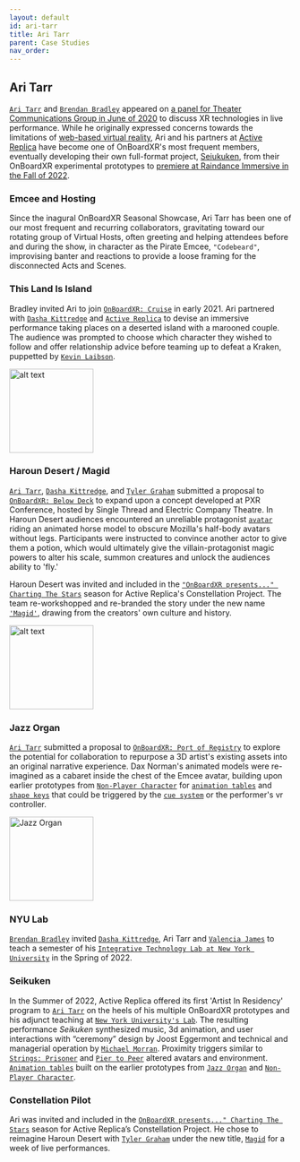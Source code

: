 ```yaml
---
layout: default
id: ari-tarr
title: Ari Tarr
parent: Case Studies
nav_order: 
---
```


## Ari Tarr
[`Ari Tarr`]() and [`Brendan Bradley`](./brendan-bradley.md) appeared on [a panel for Theater Communications Group in June of 2020](https://youtu.be/JT0JwnLYfmY?t=2794) to discuss XR technologies in live performance. While he originally expressed concerns towards the limitations of [web-based virtual reality](./webvr.md), Ari and his partners at [Active Replica](./active-replica.md) have become one of OnBoardXR's most frequent members, eventually developing their own full-format project, [Seiukuken](), from their OnBoardXR experimental prototypes to [premiere at Raindance Immersive in the Fall of 2022](https://www.raindanceimmersive.com/#/seikuken/).

### Emcee and Hosting
Since the inagural OnBoardXR Seasonal Showcase, Ari Tarr has been one of our most frequent and recurring collaborators, gravitating toward our rotating group of Virtual Hosts, often greeting and helping attendees before and during the show, in character as the Pirate Emcee, `"Codebeard"`, improvising banter and reactions to provide a loose framing for the disconnected Acts and Scenes. 

### This Land Is Island
Bradley invited Ari to join [`OnBoardXR: Cruise`](./obxr-cruise.md) in early 2021. Ari partnered with [`Dasha Kittredge`](./dasha-kittredge.md) and [`Active Replica`](./active-replica.md) to devise an immersive performance taking places on a deserted island with a marooned couple. The audience was prompted to choose which character they wished to follow and offer relationship advice before teaming up to defeat a Kraken, puppetted by [`Kevin Laibson`](./jettison.md). 

<img src="https://futurestages.github.io/OnBoardXR_Landing_Page/static/media/show.thisland.png" alt="alt text" title="This Land Is Island" width="150"/>

### Haroun Desert / Magid
[`Ari Tarr`](), [`Dasha Kittredge`](./dasha-kittredge.md), and [`Tyler Graham`]() submitted a proposal to [`OnBoardXR: Below Deck`](./obxr-below-deck.md) to expand upon a concept developed at PXR Conference, hosted by Single Thread and Electric Company Theatre. In Haroun Desert audiences encountered an unreliable protagonist [`avatar`](./glossary-avatar.md) riding an animated horse model to obscure Mozilla's half-body avatars without legs. Participants were instructed to convince another actor to give them a potion, which would ultimately give the villain-protagonist magic powers to alter his scale, summon creatures and unlock the audiences ability to 'fly.'  

Haroun Desert was invited and included in the [`"OnBoardXR presents..." Charting The Stars`](./obxr-charting-stars.md) season for Active Replica's Constellation Project. The team re-workshopped and re-branded the story under the new name [`'Magid'`](./ari-tarr.md#haroun-desert--magid), drawing from the creators' own culture and history.

<img src="https://futurestages.github.io/OnBoardXR_Landing_Page/static/media/show.haroundesert.gif" alt="alt text" title="Haroun Desert" width="150"/>

### Jazz Organ
[`Ari Tarr`](./ari-tarr.md) submitted a proposal to [`OnBoardXR: Port of Registry`](./obxr-port-or-registry.md) to explore the potential for collaboration to repurpose a 3D artist's existing assets into an original narrative experience. Dax Norman's animated models were re-imagined as a cabaret inside the chest of the Emcee avatar, building upon earlier prototypes from [`Non-Player Character`](./non-player-character.md) for [`animation tables`](./glossary-animation-tables.md) and [`shape keys`](./glossary-shape-keys.md) that could be triggered by the [`cue system`](./cue-system.md) or the performer's vr controller.

<img src="https://futurestages.github.io/OnBoardXR_Landing_Page/static/media/show.jazzorgan.gif" title="Jazz Organ" width="150"/>

### NYU Lab
[`Brendan Bradley`](./brendan-bradley.md) invited [`Dasha Kittredge`](./dasha-kittredge.md), Ari Tarr and [`Valencia James`](./volumetric.md) to teach a semester of his [`Integrative Technology Lab at New York University`](./nyu-lad.md) in the Spring of 2022.

### Seikuken
In the Summer of 2022, Active Replica offered its first 'Artist In Residency' program to [`Ari Tarr`](./ari-tarr.md) on the heels of his multiple OnBoardXR prototypes and his adjunct teaching at [`New York University's Lab`](./nyu-lab.md). The resulting performance *Seikuken* synthesized music, 3d animation, and user interactions with “ceremony” design by Joost Eggermont and technical and managerial operation by [`Michael Morran`](./michael-morran.md). Proximity triggers similar to [`Strings: Prisoner`](./unwired-dance.md) and [`Pier to Peer`](./pier-to-peer.md) altered avatars and environment. [`Animation tables`]() built on the earlier prototypes from [`Jazz Organ`]() and [`Non-Player Character`](./non-player-character.md). 

### Constellation Pilot
Ari was invited and included in the [`OnBoardXR presents..." Charting The Stars`](./obxr-charting-stars.md) season for Active Replica’s Constellation Project. He chose to reimagine Haroun Desert with [`Tyler Graham`]() under the new title, [`Magid`](./ari-tarr.md#haroun-desert--magid) for a week of live performances.
